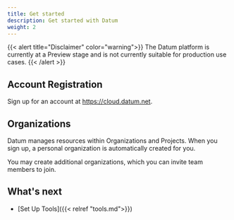 ```yaml
---
title: Get started
description: Get started with Datum
weight: 2
---
```


{{< alert title="Disclaimer" color="warning">}}
The Datum platform is currently at a Preview stage and is not currently suitable
for production use cases.
{{< /alert >}}

## Account Registration

Sign up for an account at <https://cloud.datum.net>.

## Organizations

Datum manages resources within Organizations and Projects. When you sign up,
a personal organization is automatically created for you.

You may create additional organizations, which you can invite team members to
join.

## What's next

- [Set Up Tools]({{< relref "tools.md">}})
